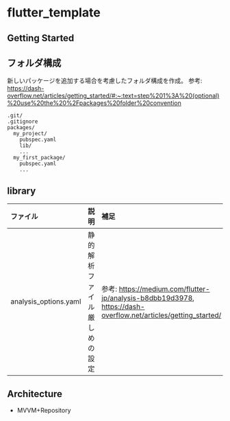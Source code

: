 # flutter_template

## Getting Started

## フォルダ構成

新しいパッケージを追加する場合を考慮したフォルダ構成を作成。
参考: https://dash-overflow.net/articles/getting_started/#:~:text=step%201%3A%20(optional)%20use%20the%20%2Fpackages%20folder%20convention

```
.git/
.gitignore
packages/
  my_project/
    pubspec.yaml
    lib/
    ...
  my_first_package/
    pubspec.yaml
    ...
```

## library

| ファイル              | 説明                         | 補足                                                                                                           |
| :-------------------- | :--------------------------- | :------------------------------------------------------------------------------------------------------------- |
| analysis_options.yaml | 静的解析ファイル厳しめの設定 | 参考: https://medium.com/flutter-jp/analysis-b8dbb19d3978, https://dash-overflow.net/articles/getting_started/ |

## Architecture

- MVVM+Repository
